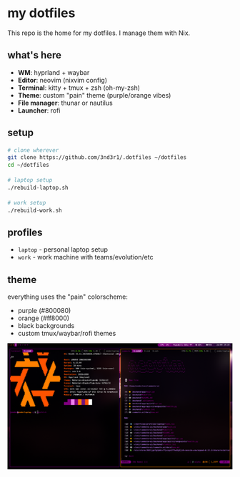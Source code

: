 # my dotfiles

This repo is the home for my dotfiles. I manage them with Nix.

## what's here

- **WM**: hyprland + waybar
- **Editor**: neovim (nixvim config)  
- **Terminal**: kitty + tmux + zsh (oh-my-zsh)
- **Theme**: custom "pain" theme (purple/orange vibes)
- **File manager**: thunar or nautilus
- **Launcher**: rofi

## setup

```bash
# clone wherever
git clone https://github.com/3nd3r1/.dotfiles ~/dotfiles
cd ~/dotfiles

# laptop setup
./rebuild-laptop.sh

# work setup  
./rebuild-work.sh
```

## profiles

- `laptop` - personal laptop setup
- `work` - work machine with teams/evolution/etc

## theme

everything uses the "pain" colorscheme:
- purple (#800080) 
- orange (#ff8000)
- black backgrounds
- custom tmux/waybar/rofi themes

![preview](./assets/pictures/preview.png)
